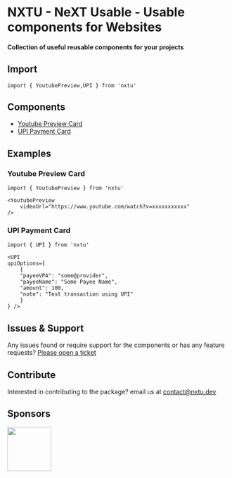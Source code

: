 # NXTU - NeXT Usable - Usable components for Websites

#### Collection of useful reusable components for your projects

## Import

```
import { YoutubePreview,UPI } from 'nxtu'
```

## Components

- [Youtube Preview Card](https://docs.nxtu.dev/components/youtube-preview-card)
- [UPI Payment Card](https://docs.nxtu.dev/components/upi-payment-card)

## Examples

### Youtube Preview Card 

```
import { YoutubePreview } from 'nxtu'

<YoutubePreview 
    videoUrl="https://www.youtube.com/watch?v=xxxxxxxxxxx"
/>
```

### UPI Payment Card 

```
import { UPI } from 'nxtu'

<UPI
upiOptions={
    {
    "payeeVPA": "some@provider",
    "payeeName": "Some Payee Name",
    "amount": 100,
    "note": "Test transaction using UPI"
    }
} />
```

## Issues & Support

Any issues found or require support for the components or has any feature requests? [Please open a ticket](https://github.com/nxtopen/nxtu/issues)

## Contribute

Interested in contributing to the package? email us at contact@nxtu.dev

## Sponsors

<img src="https://gitbook.gitbook.io/~gitbook/image?url=https%3A%2F%2F1172530391-files.gitbook.io%2F%7E%2Ffiles%2Fv0%2Fb%2Fgitbook-x-prod.appspot.com%2Fo%2Fspaces%252FsdSkN433H8T8xAiH8slE%252Fuploads%252Fn1gUNvnuFiwfifmZt2Zh%252FGitBook-dark.png%3Falt%3Dmedia%26token%3D8dce21ed-4d59-48de-8320-d04f973c950d&width=376&dpr=2&quality=100&sign=7117d837e6fc39a6e94f78e927f963fdb63dfdaa8ad357a8852b8c5f496ce4d9" width="100px"/>